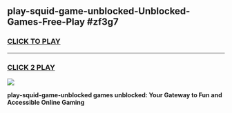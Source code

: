 
## play-squid-game-unblocked-Unblocked-Games-Free-Play #zf3g7
<h3>
<a href="https://us.freeplayer.one?title=play-squid-game-unblocked&ref=9M">CLICK TO PLAY</a></h3>
<hr>

<h3>
<a href="https://us.freeplayer.one?title=play-squid-game-unblocked&ref=9M">CLICK 2 PLAY</a>
  
</h3>

<a href="https://us.freeplayer.one?title=play-squid-game-unblocked&ref=9M"><img src="https://clearcache.store/games.png"></a>


**play-squid-game-unblocked games unblocked: Your Gateway to Fun and Accessible Online Gaming**
